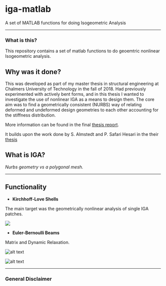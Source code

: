 # iga-matlab

A set of MATLAB functions for doing Isogeometric Analysis

***

### What is this?

This repository contains a set of matlab functions to do geoemtric nonlinear Isogeometric analysis.

## Why was it done?

This was developed as part of my master thesis in structural engineering at Chalmers University of Technology in the fall of 2018. Had previously experimented with actively bent forms, and in this thesis I wanted to investigate the use of nonlinear IGA as a means to design them. The core aim was to find a geometrically consistent (NURBS) way of relating deformed and undeformed design geometries to each other accounting for the stiffness distribution.

More information can be found in the final [thesis report](https://hdl.handle.net/20.500.12380/301616).

It builds upon the work done by S. Almstedt and P. Safari Hesari in the their [thesis](https://hdl.handle.net/20.500.12380/301616)

## What is IGA?

*Nurbs geometry vs a polygonal mesh.*

***

## Functionality

- **Kirchhoff-Love Shells**

The main target was the geometrically nonlinear analysis of single IGA patches.

![](https://github.com/joelhi/IGA_MATLAB/blob/master/KL%20Shell/Resources/Surface_e11.gif)


- **Euler-Bernoulli Beams**

Matrix and Dynamic Relaxation.

![alt text](https://github.com/joelhi/IGA_MATLAB/blob/master/Beam/Gifs/Elastica1.gif)

![alt text](https://github.com/joelhi/IGA_MATLAB/blob/master/Beam/Gifs/DR_Faster.gif)

***

### General Disclaimer

